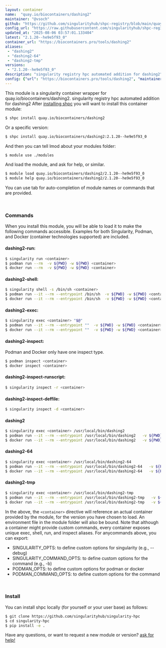 ```yaml
---
layout: container
name:  "quay.io/biocontainers/dashing2"
maintainer: "@vsoch"
github: "https://github.com/singularityhub/shpc-registry/blob/main/quay.io/biocontainers/dashing2/container.yaml"
config_url: "https://raw.githubusercontent.com/singularityhub/shpc-registry/main/quay.io/biocontainers/dashing2/container.yaml"
updated_at: "2025-08-06 03:57:01.133404"
latest: "2.1.20--he9e5f93_0"
container_url: "https://biocontainers.pro/tools/dashing2"
aliases:
 - "dashing2"
 - "dashing2-64"
 - "dashing2-tmp"
versions:
 - "2.1.20--he9e5f93_0"
description: "singularity registry hpc automated addition for dashing2"
config: {"url": "https://biocontainers.pro/tools/dashing2", "maintainer": "@vsoch", "description": "singularity registry hpc automated addition for dashing2", "latest": {"2.1.20--he9e5f93_0": "sha256:98a375decdd6f495743632932cb9dedd55afc1111a30cac45ac468c77cddef38"}, "tags": {"2.1.20--he9e5f93_0": "sha256:98a375decdd6f495743632932cb9dedd55afc1111a30cac45ac468c77cddef38"}, "docker": "quay.io/biocontainers/dashing2", "aliases": {"dashing2": "/usr/local/bin/dashing2", "dashing2-64": "/usr/local/bin/dashing2-64", "dashing2-tmp": "/usr/local/bin/dashing2-tmp"}}
---
```


This module is a singularity container wrapper for quay.io/biocontainers/dashing2.
singularity registry hpc automated addition for dashing2
After [installing shpc](#install) you will want to install this container module:


```bash
$ shpc install quay.io/biocontainers/dashing2
```

Or a specific version:

```bash
$ shpc install quay.io/biocontainers/dashing2:2.1.20--he9e5f93_0
```

And then you can tell lmod about your modules folder:

```bash
$ module use ./modules
```

And load the module, and ask for help, or similar.

```bash
$ module load quay.io/biocontainers/dashing2/2.1.20--he9e5f93_0
$ module help quay.io/biocontainers/dashing2/2.1.20--he9e5f93_0
```

You can use tab for auto-completion of module names or commands that are provided.

<br>

### Commands

When you install this module, you will be able to load it to make the following commands accessible.
Examples for both Singularity, Podman, and Docker (container technologies supported) are included.

#### dashing2-run:

```bash
$ singularity run <container>
$ podman run --rm  -v ${PWD} -w ${PWD} <container>
$ docker run --rm  -v ${PWD} -w ${PWD} <container>
```

#### dashing2-shell:

```bash
$ singularity shell -s /bin/sh <container>
$ podman run --it --rm --entrypoint /bin/sh  -v ${PWD} -w ${PWD} <container>
$ docker run --it --rm --entrypoint /bin/sh  -v ${PWD} -w ${PWD} <container>
```

#### dashing2-exec:

```bash
$ singularity exec <container> "$@"
$ podman run --it --rm --entrypoint ""  -v ${PWD} -w ${PWD} <container> "$@"
$ docker run --it --rm --entrypoint ""  -v ${PWD} -w ${PWD} <container> "$@"
```

#### dashing2-inspect:

Podman and Docker only have one inspect type.

```bash
$ podman inspect <container>
$ docker inspect <container>
```

#### dashing2-inspect-runscript:

```bash
$ singularity inspect -r <container>
```

#### dashing2-inspect-deffile:

```bash
$ singularity inspect -d <container>
```


#### dashing2

```bash
$ singularity exec <container> /usr/local/bin/dashing2
$ podman run --it --rm --entrypoint /usr/local/bin/dashing2   -v ${PWD} -w ${PWD} <container> -c " $@"
$ docker run --it --rm --entrypoint /usr/local/bin/dashing2   -v ${PWD} -w ${PWD} <container> -c " $@"
```


#### dashing2-64

```bash
$ singularity exec <container> /usr/local/bin/dashing2-64
$ podman run --it --rm --entrypoint /usr/local/bin/dashing2-64   -v ${PWD} -w ${PWD} <container> -c " $@"
$ docker run --it --rm --entrypoint /usr/local/bin/dashing2-64   -v ${PWD} -w ${PWD} <container> -c " $@"
```


#### dashing2-tmp

```bash
$ singularity exec <container> /usr/local/bin/dashing2-tmp
$ podman run --it --rm --entrypoint /usr/local/bin/dashing2-tmp   -v ${PWD} -w ${PWD} <container> -c " $@"
$ docker run --it --rm --entrypoint /usr/local/bin/dashing2-tmp   -v ${PWD} -w ${PWD} <container> -c " $@"
```



In the above, the `<container>` directive will reference an actual container provided
by the module, for the version you have chosen to load. An environment file in the
module folder will also be bound. Note that although a container
might provide custom commands, every container exposes unique exec, shell, run, and
inspect aliases. For anycommands above, you can export:

 - SINGULARITY_OPTS: to define custom options for singularity (e.g., --debug)
 - SINGULARITY_COMMAND_OPTS: to define custom options for the command (e.g., -b)
 - PODMAN_OPTS: to define custom options for podman or docker
 - PODMAN_COMMAND_OPTS: to define custom options for the command

<br>

### Install

You can install shpc locally (for yourself or your user base) as follows:

```bash
$ git clone https://github.com/singularityhub/singularity-hpc
$ cd singularity-hpc
$ pip install -e .
```

Have any questions, or want to request a new module or version? [ask for help!](https://github.com/singularityhub/singularity-hpc/issues)